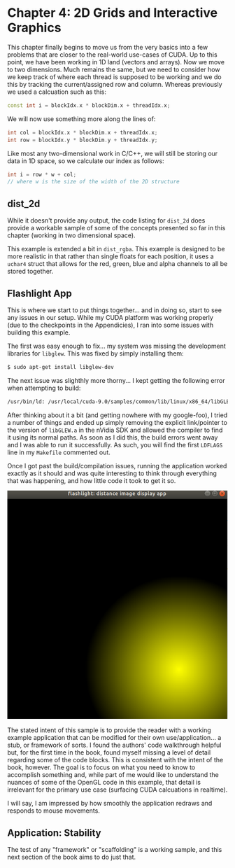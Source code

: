 # Chapter 4: 2D Grids and Interactive Graphics

This chapter finally begins to move us from the very basics into a few problems that are closer to the real-world use-cases of CUDA. Up to this point, we have been working in 1D land (vectors and arrays). Now we move to two dimensions. Much remains the same, but we need to consider how we keep track of where each thread is supposed to be working and we do this by tracking the current/assigned row and column. Whereas previously we used a calcuation such as this:

```c++
const int i = blockIdx.x * blockDim.x + threadIdx.x;
```

We will now use something more along the lines of:

```c++
int col = blockIdx.x * blockDim.x + threadIdx.x;
int row = blockIdx.y * blockDim.y + threadIdx.y;
```

Like most any two-dimensional work in C/C++, we will still be storing our data in 1D space, so we calculate our index as follows:

```c++
int i = row * w + col;
// where w is the size of the width of the 2D structure
```

## dist_2d

While it doesn't provide any output, the code listing for `dist_2d` does provide a workable sample of some of the concepts presented so far in this chapter (working in two dimensional space).

This example is extended a bit in `dist_rgba`. This example is designed to be more realistic in that rather than single floats for each position, it uses a `uchar4` struct that allows for the red, green, blue and alpha channels to all be stored together.

## Flashlight App

This is where we start to put things together... and in doing so, start to see any issues in our setup. While my CUDA platform was working properly (due to the checkpoints in the Appendicies), I ran into some issues with building this example.

The first was easy enough to fix... my system was missing the development libraries for `libglew`. This was fixed by simply installing them:

```bash
$ sudo apt-get install libglew-dev
```

The next issue was slighthly more thorny... I kept getting the following error when attempting to build:

```bash
/usr/bin/ld: /usr/local/cuda-9.0/samples/common/lib/linux/x86_64/libGLEW.a(glew.o): relocation R_X86_64_32S against `.rodata' can not be used when making a shared object; recompile with -fPIC
```

After thinking about it a bit (and getting nowhere with my google-foo), I tried a number of things and ended up simply removing the explicit link/pointer to the version of `libGLEW.a` in the nVidia SDK and allowed the compiler to find it using its normal paths. As soon as I did this, the build errors went away and I was able to run it successfully. As such, you will find the first `LDFLAGS` line in my `Makefile` commented out.

Once I got past the build/compilation issues, running the application worked exactly as it should and was quite interesting to think through everything that was happening, and how little code it took to get it so.

![Flashlight](flashlight.png)

The stated intent of this sample is to provide the reader with a working example application that can be modified for their own use/application... a stub, or framework of sorts. I found the authors' code walkthrough helpful but, for the first time in the book, found myself missing a level of detail regarding some of the code blocks. This is consistent with the intent of the book, however. The goal is to focus on what you need to know to accomplish something and, while part of me would like to understand the nuances of some of the OpenGL code in this example, that detail is irrelevant for the primary use case (surfacing CUDA calcuations in realtime).

I will say, I am impressed by how smoothly the application redraws and responds to mouse movements.


## Application: Stability

The test of any "framework" or "scaffolding" is a working sample, and this next section of the book aims to do just that.
